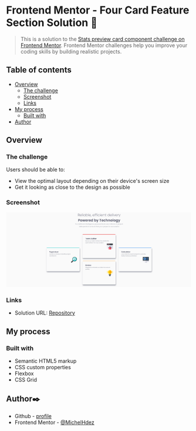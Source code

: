 # Frontend Mentor - Four Card Feature Section Solution 🚀
> This is a solution to the [Stats preview card component challenge on Frontend Mentor](https://www.frontendmentor.io/challenges/four-card-feature-section-weK1eFYK).
Frontend Mentor challenges help you improve your coding skills by building realistic projects.


## Table of contents

- [Overview](#overview)
  - [The challenge](#the-challenge)
  - [Screenshot](#screenshot)
  - [Links](#links)
- [My process](#my-process)
  - [Built with](#built-with)
- [Author](#author)

## Overview

### The challenge

Users should be able to:

- View the optimal layout depending on their device's screen size 
- Get it looking as close to the design as possible

### Screenshot

![](Screenshot.png)

### Links

- Solution URL: [Repository]()

## My process

### Built with

- Semantic HTML5 markup
- CSS custom properties
- Flexbox
- CSS Grid

## Author️✒️

- Github - [profile](https://github.com/MichelHdez)
- Frontend Mentor - [@MichelHdez](https://www.frontendmentor.io/profile/MichelHdez)